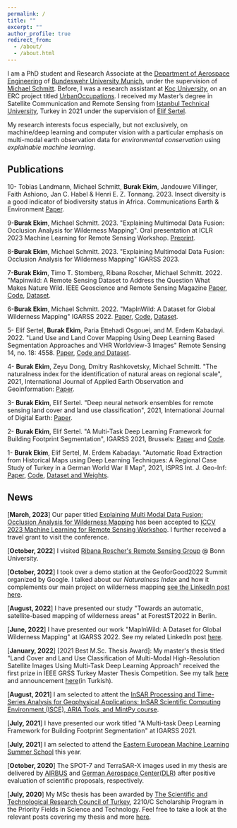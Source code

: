 ```yaml
---
permalink: /
title: ""
excerpt: ""
author_profile: true
redirect_from: 
  - /about/
  - /about.html
---
```



I am a PhD student and Research Associate at the [Department of Aerospace Engineering](https://www.unibw.de/lrt) of [Bundeswehr University Munich](https://www.unibw.de/home), under the supervision of [Michael Schmitt](https://schmitt-muc.github.io/). Before, I was a research assistant at [Koç University](https://www.ku.edu.tr/en/), on an ERC project titled [UrbanOccupations](https://urbanoccupations.ku.edu.tr/). I received my Master’s degree in Satellite Communication and Remote Sensing from [Istanbul Technical University](https://www.itu.edu.tr/en), Turkey in 2021 under the supervision of [Elif Sertel](https://web.itu.edu.tr/~sertele/). 

My research interests focus especially, but not exclusively, on machine/deep learning and computer vision with a particular emphasis on multi-modal earth observation data for _environmental conservation_ using _explainable machine learning_. 

## Publications

10- Tobias Landmann, Michael Schmitt, **Burak Ekim**, Jandouwe Villinger, Faith Ashiono, Jan C. Habel & Henri E. Z. Tonnang. 2023. Insect diversity is a good indicator of biodiversity status in Africa. Communications Earth & Environment [Paper](https://www.nature.com/articles/s43247-023-00896-1).

9-**Burak Ekim**, Michael Schmitt. 2023. "Explaining Multimodal Data Fusion: Occlusion Analysis for Wilderness Mapping". Oral presentation at ICLR 2023 Machine Learning for Remote Sensing Workshop. [Preprint](https://arxiv.org/pdf/2304.02407.pdf).

8-**Burak Ekim**, Michael Schmitt. 2023. "Explaining Multimodal Data Fusion: Occlusion Analysis for Wilderness Mapping" IGARSS 2023.

7-**Burak Ekim**, Timo T. Stomberg, Ribana Roscher, Michael Schmitt. 2022. "Mapinwild: A Remote Sensing Dataset to Address the Question What Makes Nature Wild. IEEE Geoscience and Remote Sensing Magazine [Paper](https://ieeexplore.ieee.org/document/10089830?source=authoralert), [Code](https://github.com/burakekim/MapInWild), [Dataset](https://dataverse.harvard.edu/dataverse/mapinwild).

6-**Burak Ekim**, Michael Schmitt. 2022. "MapInWild: A Dataset for Global Wilderness Mapping" IGARSS 2022. [Paper](https://ieeexplore.ieee.org/document/9883217), [Code](https://github.com/burakekim/MapInWild), [Dataset](https://dataverse.harvard.edu/dataverse/mapinwild).

5- Elif Sertel, **Burak Ekim**, Paria Ettehadi Osgouei, and M. Erdem Kabadayi. 2022. "Land Use and Land Cover Mapping Using Deep Learning Based Segmentation Approaches and VHR Worldview-3 Images" Remote Sensing 14, no. 18: 4558. [Paper](https://doi.org/10.3390/rs14184558), [Code and Dataset](https://github.com/burakekim/LULCMapping-WV3images-CORINE-DLMethods).

4- **Burak Ekim**, Zeyu Dong, Dmitry Rashkovetsky, Michael Schmitt. "The naturalness index for the identification of natural areas on regional scale", 2021, International Journal of Applied Earth Observation and Geoinformation: [Paper](https://www.sciencedirect.com/science/article/pii/S0303243421003299).

3- **Burak Ekim**, Elif Sertel. "Deep neural network ensembles for remote sensing land cover and land use classification", 2021, International Journal of Digital Earth: [Paper](https://www.tandfonline.com/doi/full/10.1080/17538947.2021.1980125).

2- **Burak Ekim**, Elif Sertel. "A Multi-Task Deep Learning Framework for Building Footprint Segmentation", IGARSS 2021, Brussels: [Paper](https://ieeexplore.ieee.org/document/9554766) and [Code](https://github.com/burakekim/MTL_homoscedastic_SRB). 

1- **Burak Ekim**, Elif Sertel, M. Erdem Kabadayı. "Automatic Road Extraction from Historical Maps using Deep Learning Techniques: A Regional Case Study of Turkey in a German World War II Map", 2021, ISPRS Int. J. Geo-Inf: [Paper](https://www.mdpi.com/2220-9964/10/8/492), [Code](https://github.com/UrbanOccupationsOETR/Automatic-Road-Extraction-from-Historical-Maps-using-Deep-Learning-Techniques), [Dataset and Weights](https://urbanoccupations.ku.edu.tr/historical-road-types-for-turkey-1940s/).

## News

[**March, 2023**] Our paper titled [Explaining Multi Modal Data Fusion: Occlusion Analysis for Wilderness Mapping](https://arxiv.org/abs/2304.02407) has been accepted to [ICCV 2023 Machine Learning for Remote Sensing Workshop](https://nasaharvest.github.io/ml-for-remote-sensing/iclr2023/#travel-support). I further received a travel grant to visit the conference. 

[**October, 2022**] I visited [Ribana Roscher's Remote Sensing Group](http://rs.ipb.uni-bonn.de/people/) @ Bonn University.

[**October, 2022**] I took over a demo station at the GeoforGood2022 Summit organized by Google. I talked about our _Naturalness Index_ and how it complements our main project on wilderness mapping [see the LinkedIn post here](https://www.linkedin.com/posts/burakekim_wild-wilderness-naturalness-activity-6983534299677356032-6A7v?utm_source=li_share&utm_content=feedcontent&utm_medium=g_dt_web&utm_campaign=copy).

[**August, 2022**] I have presented our study "Towards an automatic, satellite-based mapping of wilderness areas" at ForestST2022 in Berlin. 

[**June, 2022**] I have presented our work "MapInWild: A Dataset for Global Wilderness Mapping" at IGARSS 2022. See my related LinkedIn post [here](https://www.linkedin.com/posts/burakekim_wilderness-explainablemachinelarning-enviromentalmonitoring-activity-6955923794850893824-MWq1?utm_source=linkedin_share&utm_medium=member_desktop_web).

[**January, 2022**] [2021 Best M.Sc. Thesis Award]: My master's thesis titled "Land Cover and Land Use Classification of Multi-Modal High-Resolution Satellite Images Using Multi-Task Deep Learning Approach" received the first prize in IEEE GRSS Turkey Master Thesis Competition. See my talk [here](https://www.youtube.com/watch?v=KznDYXoMdjQ) and announcement [here](https://grssturkey.org//tez-yarismasi)(in Turkish). 

[**August, 2021**] I am selected to attent the [InSAR Processing and Time-Series Analysis for Geophysical Applications: InSAR Scientific Computing Environment (ISCE), ARIA Tools, and MintPy course](https://www.unavco.org/event/2021-short-course-insar-processing-analysis-isce/).

[**July, 2021**] I have presented our work titled "A Multi-task Deep Learning Framework for Building Footprint Segmentation" at IGARSS 2021. 

[**July, 2021**] I am selected to attend the [Eastern European Machine Learning Summer School](https://www.eeml.eu/home) this year.

[**October, 2020**] The SPOT-7 and TerraSAR-X images used in my thesis are delivered by [AIRBUS](https://www.airbus.com/) and [German Aerospace Center(DLR)](https://www.dlr.de/EN/Home/home_node.html) after positive evaluation of scientific proposals, respectively. 

[**July, 2020**] My MSc thesis has been awarded by [The Scientific and Technological Research Council of Turkey](https://www.tubitak.gov.tr/en), 2210/C Scholarship Program in the Priority Fields in Science and Technology. Feel free to take a look at the relevant posts covering my thesis and more [here](https://www.linkedin.com/feed/update/urn:li:activity:6817060928564015104/).

<script type="text/javascript" style="height:10px; width:10px" id="clustrmaps" src="//clustrmaps.com/map_v2.js?d=9kmrPH6U4ucC9bOOYr5mKNmBfa0zVBRvBzSgE0Wv9nY&cl=ffffff&w=a"></script>
